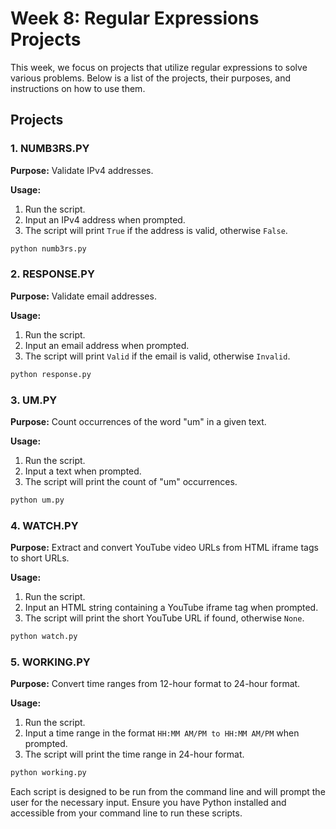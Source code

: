 # Week 8: Regular Expressions Projects

This week, we focus on projects that utilize regular expressions to solve various problems. Below is a list of the projects, their purposes, and instructions on how to use them.

## Projects

### 1. NUMB3RS.PY

**Purpose:** Validate IPv4 addresses.

**Usage:**

1. Run the script.
2. Input an IPv4 address when prompted.
3. The script will print `True` if the address is valid, otherwise `False`.

```sh
python numb3rs.py
```

### 2. RESPONSE.PY

**Purpose:** Validate email addresses.

**Usage:**

1. Run the script.
2. Input an email address when prompted.
3. The script will print `Valid` if the email is valid, otherwise `Invalid`.

```sh
python response.py
```

### 3. UM.PY

**Purpose:** Count occurrences of the word "um" in a given text.

**Usage:**

1. Run the script.
2. Input a text when prompted.
3. The script will print the count of "um" occurrences.

```sh
python um.py
```

### 4. WATCH.PY

**Purpose:** Extract and convert YouTube video URLs from HTML iframe tags to short URLs.

**Usage:**

1. Run the script.
2. Input an HTML string containing a YouTube iframe tag when prompted.
3. The script will print the short YouTube URL if found, otherwise `None`.

```sh
python watch.py
```

### 5. WORKING.PY

**Purpose:** Convert time ranges from 12-hour format to 24-hour format.

**Usage:**

1. Run the script.
2. Input a time range in the format `HH:MM AM/PM to HH:MM AM/PM` when prompted.
3. The script will print the time range in 24-hour format.

```sh
python working.py
```

Each script is designed to be run from the command line and will prompt the user for the necessary input. Ensure you have Python installed and accessible from your command line to run these scripts.
